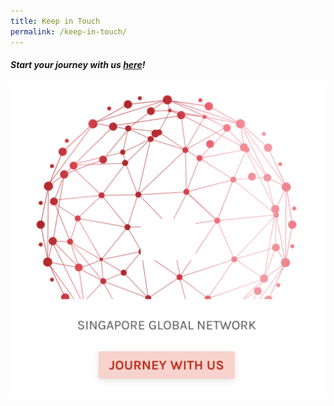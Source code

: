 ```yaml
---
title: Keep in Touch
permalink: /keep-in-touch/
---
```

#### _Start your journey with us [here](https://beautifulforms.typeform.com/to/S6z3s5)!_

![Image](/images/keep-in-touch.png)

